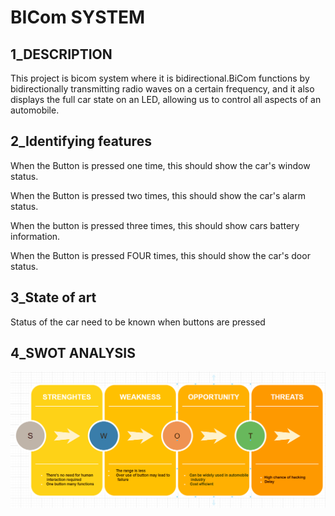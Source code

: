 # BICom SYSTEM
## 1_DESCRIPTION
This project is bicom system where it is bidirectional.BiCom functions by bidirectionally transmitting radio waves on a certain frequency, and it also displays the full car state on an LED, allowing us to control all aspects of an automobile.
## 2_Identifying features
When the Button is pressed one time, this should show the car's window status.

When the Button is pressed two times, this should show the car's alarm status.

When the button is pressed three times, this should show cars battery information.

When the Button is pressed FOUR times, this should show the car's door status.

## 3_State of art
Status of the car need to be known when buttons are pressed

## 4_SWOT ANALYSIS
![Swot analysis](swot.png)




